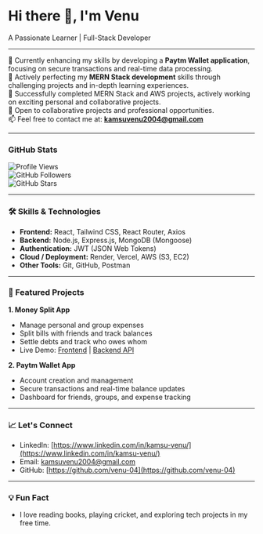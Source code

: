 # Hi there 👋, I'm Venu
A Passionate Learner | Full-Stack Developer

---

🔭 Currently enhancing my skills by developing a **Paytm Wallet application**, focusing on secure transactions and real-time data processing.  
🌱 Actively perfecting my **MERN Stack development** skills through challenging projects and in-depth learning experiences.  
💬 Successfully completed MERN Stack and AWS projects, actively working on exciting personal and collaborative projects.  
👯 Open to collaborative projects and professional opportunities.  
📫 Feel free to contact me at: **kamsuvenu2004@gmail.com**

---

### GitHub Stats
![Profile Views](https://komarev.com/ghpvc/?username=venu-04&color=blue)  
![GitHub Followers](https://img.shields.io/github/followers/venu-04?label=Followers&style=social)   
![GitHub Stars](https://img.shields.io/github/stars/venu-04?style=social)

---

### 🛠 Skills & Technologies
- **Frontend:** React, Tailwind CSS, React Router, Axios  
- **Backend:** Node.js, Express.js, MongoDB (Mongoose)  
- **Authentication:** JWT (JSON Web Tokens)  
- **Cloud / Deployment:** Render, Vercel, AWS (S3, EC2)  
- **Other Tools:** Git, GitHub, Postman

---

### 🌟 Featured Projects

**1. Money Split App**  
- Manage personal and group expenses  
- Split bills with friends and track balances  
- Settle debts and track who owes whom  
- Live Demo: [Frontend](https://money-split-five.vercel.app) | [Backend API](https://money-split.onrender.com)

**2. Paytm Wallet App**  
- Account creation and management  
- Secure transactions and real-time balance updates  
- Dashboard for friends, groups, and expense tracking

---

### 📈 Let's Connect
- LinkedIn: [https://www.linkedin.com/in/kamsu-venu/](https://www.linkedin.com/in/kamsu-venu/)  
- Email: kamsuvenu2004@gmail.com  
- GitHub: [https://github.com/venu-04](https://github.com/venu-04)

---

### 💡 Fun Fact
- I love reading books, playing cricket, and exploring tech projects in my free time.
